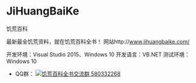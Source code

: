 # JiHuangBaiKe
饥荒百科

最新最全饥荒资料，就在饥荒百科全书！
网站http://www.jihuangbaike.com/ 

开发环境：Visual Studio 2015、Windows 10
开发语言：VB.NET
测试环境：Windows 10

- QQ群： <a target="_blank" href="http://shang.qq.com/wpa/qunwpa?idkey=79bf71c5232fb608d5cf56a0b324c960904ac5911ea321faa0b13e5afdef0d5f"><img border="0" src="http://pub.idqqimg.com/wpa/images/group.png" alt="饥荒百科全书交流群" title="饥荒百科全书交流群"> 580332268</a>
